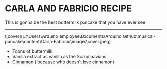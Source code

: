 # **CARLA** AND **FABRICIO** RECIPE

This is gonna be the best buttermilk pancake that you have ever see

***

![cover](C:\Users\Arduino employee\Documents\Arduino Github\musical-pancake\content\Carla-Fabricio\images\cover.jpeg)

* Toons of buttermilk
* Vanilla extract  as vanilla as the Scandinavians 
* Cinnamon ( because who doesn't love cinnamon)
